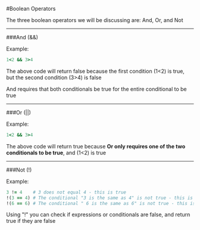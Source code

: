 #Boolean Operators

The three boolean operators we will be discussing are: And, Or, and Not

***

###And (&&)

Example:

```ruby
1<2 && 3>4
```

The above code will return false because the first condition (1<2) is true, but the second condition (3>4) is false

And requires that both conditionals be true for the entire conditional to be true

***

###Or (||)

Example:

```ruby
1<2 && 3>4
```

The above code will return true because **Or only requires one of the two conditionals to be true**, and (1<2) is true

***

###Not (!)

Example:

```ruby
3 != 4    # 3 does not equal 4 - this is true
!(3 == 4) # The conditional "3 is the same as 4" is not true - this is true
!(6 == 6) # The conditional " 6 is the same as 6" is not true - this is false
```

Using "!" you can check if expressions or conditionals are false, and return true if they are false